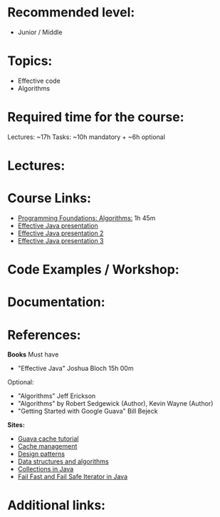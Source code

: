 **Recommended level:** 
=======================
- Junior / Middle

**Topics:** 
=======================
- Effective code 
- Algorithms

**Required time for the course:** 
=======================
Lectures: ~17h
Tasks: ~10h mandatory + ~6h optional

**Lectures:** 
=======================

**Course Links:**
======================= 
* [Programming Foundations: Algorithms:](https://learn.epam.com/detailsPage?id=50c159e3-f910-4177-8eb9-d0c96d5cea81) 1h 45m
* [Effective Java presentation](https://epam.sharepoint.com/sites/CDP/java/Trainings/476/Effective%20Java%20Presentation%20Rafael%20Cassemiro%20Freire.pptx)
* [Effective Java presentation 2](https://epam.sharepoint.com/sites/CDP/java/Trainings/476/Effective%20Java_presentation_Viktor%20M%C3%A1jer.pptx)
* [Effective Java presentation 3](https://epam.sharepoint.com/sites/CDP/java/Trainings/476/Effective%20Java_presentation_Roman%20Rastiehaiev.pptx)


**Code Examples / Workshop:**
=======================



Documentation: 
=======================




**References:**
=======================

**Books**
Must have
* "Effective Java" Joshua Bloch 15h 00m

Optional:
* "Algorithms" Jeff Erickson 
* "Algorithms" by Robert Sedgewick (Author), Kevin Wayne (Author) 
* "Getting Started with Google Guava" Bill Bejeck 

**Sites:**
* [Guava cache tutorial](https://www.baeldung.com/guava-cache)
* [Cache management](https://www.tutorialspoint.com/Cache-Management)
* [Design patterns](https://www.tutorialspoint.com/design_pattern/index.htm)
* [Data structures and algorithms](https://www.tutorialspoint.com/data_structures_algorithms/index.htm )
* [Collections in Java](https://www.javatpoint.com/collections-in-java)
* [Fail Fast and Fail Safe Iterator in Java](https://www.javatpoint.com/fail-fast-and-fail-safe-iterator-in-java)



**Additional links:**
=======================

